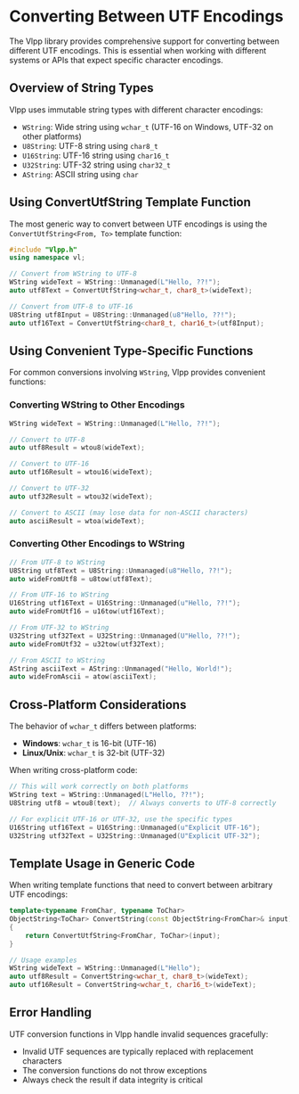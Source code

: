 # Converting Between UTF Encodings

The Vlpp library provides comprehensive support for converting between different UTF encodings. This is essential when working with different systems or APIs that expect specific character encodings.

## Overview of String Types

Vlpp uses immutable string types with different character encodings:

- `WString`: Wide string using `wchar_t` (UTF-16 on Windows, UTF-32 on other platforms)
- `U8String`: UTF-8 string using `char8_t`
- `U16String`: UTF-16 string using `char16_t`
- `U32String`: UTF-32 string using `char32_t`
- `AString`: ASCII string using `char`

## Using ConvertUtfString Template Function

The most generic way to convert between UTF encodings is using the `ConvertUtfString<From, To>` template function:

```cpp
#include "Vlpp.h"
using namespace vl;

// Convert from WString to UTF-8
WString wideText = WString::Unmanaged(L"Hello, ??!");
auto utf8Text = ConvertUtfString<wchar_t, char8_t>(wideText);

// Convert from UTF-8 to UTF-16
U8String utf8Input = U8String::Unmanaged(u8"Hello, ??!");
auto utf16Text = ConvertUtfString<char8_t, char16_t>(utf8Input);
```

## Using Convenient Type-Specific Functions

For common conversions involving `WString`, Vlpp provides convenient functions:

### Converting WString to Other Encodings
```cpp
WString wideText = WString::Unmanaged(L"Hello, ??!");

// Convert to UTF-8
auto utf8Result = wtou8(wideText);

// Convert to UTF-16
auto utf16Result = wtou16(wideText);

// Convert to UTF-32
auto utf32Result = wtou32(wideText);

// Convert to ASCII (may lose data for non-ASCII characters)
auto asciiResult = wtoa(wideText);
```

### Converting Other Encodings to WString
```cpp
// From UTF-8 to WString
U8String utf8Text = U8String::Unmanaged(u8"Hello, ??!");
auto wideFromUtf8 = u8tow(utf8Text);

// From UTF-16 to WString
U16String utf16Text = U16String::Unmanaged(u"Hello, ??!");
auto wideFromUtf16 = u16tow(utf16Text);

// From UTF-32 to WString
U32String utf32Text = U32String::Unmanaged(U"Hello, ??!");
auto wideFromUtf32 = u32tow(utf32Text);

// From ASCII to WString
AString asciiText = AString::Unmanaged("Hello, World!");
auto wideFromAscii = atow(asciiText);
```

## Cross-Platform Considerations

The behavior of `wchar_t` differs between platforms:
- **Windows**: `wchar_t` is 16-bit (UTF-16)
- **Linux/Unix**: `wchar_t` is 32-bit (UTF-32)

When writing cross-platform code:
```cpp
// This will work correctly on both platforms
WString text = WString::Unmanaged(L"Hello, ??!");
U8String utf8 = wtou8(text);  // Always converts to UTF-8 correctly

// For explicit UTF-16 or UTF-32, use the specific types
U16String utf16Text = U16String::Unmanaged(u"Explicit UTF-16");
U32String utf32Text = U32String::Unmanaged(U"Explicit UTF-32");
```

## Template Usage in Generic Code

When writing template functions that need to convert between arbitrary UTF encodings:

```cpp
template<typename FromChar, typename ToChar>
ObjectString<ToChar> ConvertString(const ObjectString<FromChar>& input)
{
    return ConvertUtfString<FromChar, ToChar>(input);
}

// Usage examples
WString wideText = WString::Unmanaged(L"Hello");
auto utf8Result = ConvertString<wchar_t, char8_t>(wideText);
auto utf16Result = ConvertString<wchar_t, char16_t>(wideText);
```

## Error Handling

UTF conversion functions in Vlpp handle invalid sequences gracefully:
- Invalid UTF sequences are typically replaced with replacement characters
- The conversion functions do not throw exceptions
- Always check the result if data integrity is critical